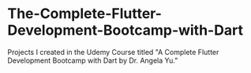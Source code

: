 # The-Complete-Flutter-Development-Bootcamp-with-Dart
Projects I created in the Udemy Course titled "A Complete Flutter Development Bootcamp with Dart by Dr. Angela Yu."
